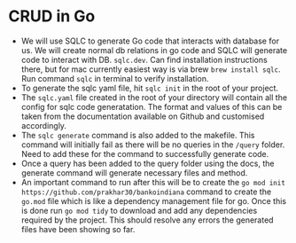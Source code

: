 # CRUD in Go

- We will use SQLC to generate Go code that interacts with database for us. We will create normal db relations in go code and SQLC will generate code to interact with DB. `sqlc.dev`. Can find installation instructions there, but for mac currently easiest way is via brew `brew install sqlc`. Run command `sqlc` in terminal to verify installation.
-  To generate the sqlc yaml file, hit `sqlc init` in the root of your project.
- The `sqlc.yaml` file created in the root of your directory will contain all the config for sqlc code generatation. The format and values of this can be taken from the documentation available on Github and customised accordingly. 
- The `sqlc generate` command is also added to the makefile. This command will initially fail as there will be no queries in the `/query` folder. Need to add these for the command to successfully generate code. 
- Once a query has been added to the query folder using the docs, the generate command will generate necessary files and method. 
- An important command to run after this will be to create the `go mod init https://github.com/prakhar30/bankoindiana` command to create the `go.mod` file which is like a dependency management file for go. Once this is done run `go mod tidy` to download and add any dependencies required by the project. This should resolve any errors the generated files have been showing so far.